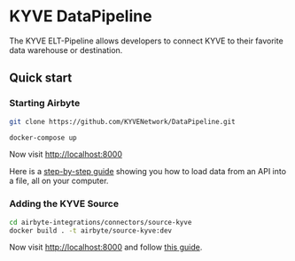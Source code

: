 # KYVE DataPipeline

The KYVE ELT-Pipeline allows developers to connect KYVE to their favorite
data warehouse or destination.

## Quick start

### Starting Airbyte
```bash
git clone https://github.com/KYVENetwork/DataPipeline.git

docker-compose up
```

Now visit [http://localhost:8000](http://localhost:8000)

Here is a [step-by-step guide](https://github.com/airbytehq/airbyte/tree/e378d40236b6a34e1c1cb481c8952735ec687d88/docs/quickstart/getting-started.md) showing you how to load data from an API into a file, all on your computer.

### Adding the KYVE Source
```bash
cd airbyte-integrations/connectors/source-kyve
docker build . -t airbyte/source-kyve:dev
```

Now visit [http://localhost:8000](http://localhost:8000) and follow [this guide](https://docs.airbyte.com/integrations/custom-connectors/#adding-your-connectors-in-the-ui).